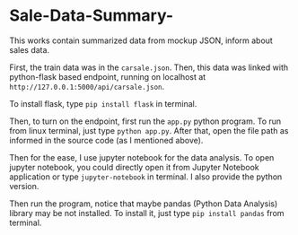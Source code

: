 # Sale-Data-Summary-
This works contain summarized data from mockup JSON, inform about sales data.

First, the train data was in the `carsale.json`. Then, this data was linked with python-flask based endpoint, running on localhost at `http://127.0.0.1:5000/api/carsale.json`.

  To install flask, type `pip install flask` in terminal.

Then, to turn on the endpoint, first run the `app.py` python program. To run from linux terminal, just type `python app.py`. After that, open the file path as informed in the source code (as I mentioned above).

Then for the ease, I use jupyter notebook for the data analysis. To open jupyter notebook, you could directly open it from Jupyter Notebook application or type `jupyter-notebook` in terminal. I also provide the python version.

Then run the program, notice that maybe pandas (Python Data Analysis) library may be not installed. To install it, just type `pip install pandas` from terminal.




